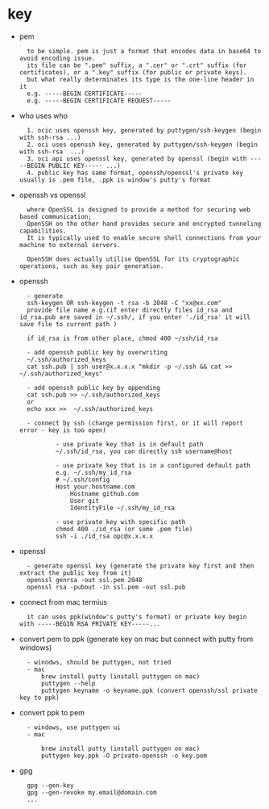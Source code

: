 # key

- pem

        to be simple. pem is just a format that encodes data in base64 to avoid encoding issue.
        its file can be ".pem" suffix, a ".cer" or ".crt" suffix (for certificates), or a ".key" suffix (for public or private keys).
        but what really determinates its type is the one-line header in it
        e.g. -----BEGIN CERTIFICATE-----
        e.g. -----BEGIN CERTIFICATE REQUEST-----

- who uses who

        1. ocic uses openssh key, generated by puttygen/ssh-keygen (begin with ssh-rsa ...)
        2. oci uses openssh key, generated by puttygen/ssh-keygen (begin with ssh-rsa  ...)
        3. oci api uses openssl key, generated by openssl (begin with -----BEGIN PUBLIC KEY----- ...)
        4. public key has same format, openssh/openssl's private key usually is .pem file, .ppk is window's putty's format

- openssh vs openssl

        where OpenSSL is designed to provide a method for securing web based communication;
        OpenSSH on the other hand provides secure and encrypted tunneling capabilities.
        It is typically used to enable secure shell connections from your machine to external servers.

        OpenSSH does actually utilise OpenSSL for its cryptographic operations, such as key pair generation.

- openssh

        - generate
        ssh-keygen OR ssh-keygen -t rsa -b 2048 -C "xx@xx.com"
        provide file name e.g.(if enter directly files id_rsa and id_rsa.pub are saved in ~/.ssh/, if you enter './id_rsa' it will save file to current path )

        if id_rsa is from other place, chmod 400 ~/ssh/id_rsa

        - add openssh public key by overwriting
        ~/.ssh/authorized_keys
        cat ssh.pub | ssh user@x.x.x.x "mkdir -p ~/.ssh && cat >> ~/.ssh/authorized_keys"

        - add openssh public key by appending
        cat ssh.pub >> ~/.ssh/authorized_keys
        or
        echo xxx >>  ~/.ssh/authorized_keys

        - connect by ssh (change permission first, or it will report error - key is too open)

                - use private key that is in default path
                ~/.ssh/id_rsa, you can directly ssh username@host

                - use private key that is in a configured default path
                e.g. ~/.ssh/my_id_rsa
                # ~/.ssh/config
                Host your.hostname.com
                    Hostname github.com
                    User git
                    IdentityFile ~/.ssh/my_id_rsa

                - use private key with specific path
                chmod 400 ./id_rsa (or some .pem file)
                ssh -i ./id_rsa opc@x.x.x.x

- openssl

        - generate openssl key (generate the private key first and then extract the public key from it)
        openssl genrsa -out ssl.pem 2048
        openssl rsa -pubout -in ssl.pem -out ssl.pub

- connect from mac termius

        it can uses ppk(window's putty's format) or private key begin with -----BEGIN RSA PRIVATE KEY-----...

- convert pem to ppk (generate key on mac but connect with putty from windows)

        - winodws, should be puttygen, not tried
        - mac
            brew install putty (install puttygen on mac)
            puttygen --help
            puttygen keyname -o keyname.ppk (convert openssh/ssl private key to ppk)

- convert ppk to pem

        - windows, use puttygen ui
        - mac

            brew install putty (install puttygen on mac)
            puttygen key.ppk -O private-openssh -o key.pem

- gpg

        gpg --gen-key
        gpg --gen-revoke my.email@domain.com
        ...
